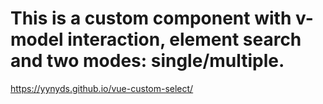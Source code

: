 # This is a custom component with v-model interaction, element search and two modes: single/multiple.


https://yynyds.github.io/vue-custom-select/
